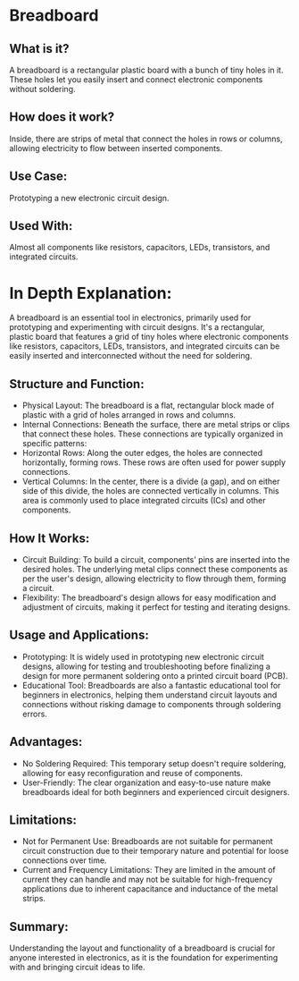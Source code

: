 # Breadboard

## What is it?

A breadboard is a rectangular plastic board with a bunch of tiny holes in it. These holes let you easily insert and connect electronic components without soldering.

## How does it work?

Inside, there are strips of metal that connect the holes in rows or columns, allowing electricity to flow between inserted components.

## Use Case:

Prototyping a new electronic circuit design.

## Used With:

Almost all components like resistors, capacitors, LEDs, transistors, and integrated circuits.

# In Depth Explanation:

A breadboard is an essential tool in electronics, primarily used for prototyping and experimenting with circuit designs. It's a rectangular, plastic board that features a grid of tiny holes where electronic components like resistors, capacitors, LEDs, transistors, and integrated circuits can be easily inserted and interconnected without the need for soldering.

## Structure and Function:

- Physical Layout: The breadboard is a flat, rectangular block made of plastic with a grid of holes arranged in rows and columns.
- Internal Connections: Beneath the surface, there are metal strips or clips that connect these holes. These connections are typically organized in specific patterns:
- Horizontal Rows: Along the outer edges, the holes are connected horizontally, forming rows. These rows are often used for power supply connections.
- Vertical Columns: In the center, there is a divide (a gap), and on either side of this divide, the holes are connected vertically in columns. This area is commonly used to place integrated circuits (ICs) and other components.

## How It Works:

- Circuit Building: To build a circuit, components' pins are inserted into the desired holes. The underlying metal clips connect these components as per the user's design, allowing electricity to flow through them, forming a circuit.
- Flexibility: The breadboard's design allows for easy modification and adjustment of circuits, making it perfect for testing and iterating designs.

## Usage and Applications:

- Prototyping: It is widely used in prototyping new electronic circuit designs, allowing for testing and troubleshooting before finalizing a design for more permanent soldering onto a printed circuit board (PCB).
- Educational Tool: Breadboards are also a fantastic educational tool for beginners in electronics, helping them understand circuit layouts and connections without risking damage to components through soldering errors.

## Advantages:

- No Soldering Required: This temporary setup doesn't require soldering, allowing for easy reconfiguration and reuse of components.
- User-Friendly: The clear organization and easy-to-use nature make breadboards ideal for both beginners and experienced circuit designers.

## Limitations:

- Not for Permanent Use: Breadboards are not suitable for permanent circuit construction due to their temporary nature and potential for loose connections over time.
- Current and Frequency Limitations: They are limited in the amount of current they can handle and may not be suitable for high-frequency applications due to inherent capacitance and inductance of the metal strips.

## Summary:

Understanding the layout and functionality of a breadboard is crucial for anyone interested in electronics, as it is the foundation for experimenting with and bringing circuit ideas to life.
